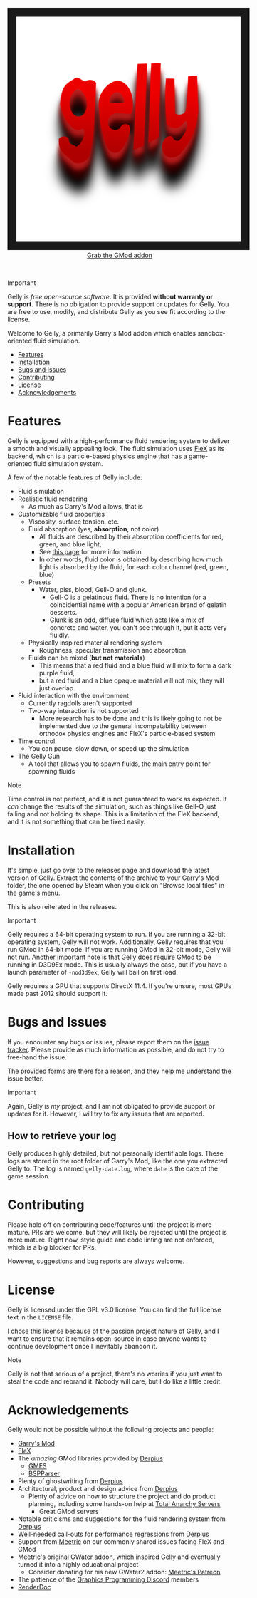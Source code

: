 <p align="center">
   <img src="branding/gellylogo.png" border="20" />
   <br/>
   <a href="https://github.com/yogwoggf/gelly/releases">Grab the GMod addon</a>
</p>

<br/>

> [!IMPORTANT]
> Gelly is *free open-source software*. It is provided **without warranty or support**.
> There is no obligation to provide support or updates for Gelly. You are free to use, modify, and distribute Gelly as
> you see fit according to the license.

Welcome to Gelly, a primarily Garry's Mod addon which enables sandbox-oriented fluid simulation.

- [Features](#features)
- [Installation](#installation)
- [Bugs and Issues](#bugs-and-issues)
- [Contributing](#contributing)
- [License](#license)
- [Acknowledgements](#acknowledgements)

# Features

Gelly is equipped with a high-performance fluid rendering system to deliver a smooth and visually appealing look.
The fluid simulation uses [FleX](https://developer.nvidia.com/flex) as its backend, which is a particle-based physics
engine that has a game-oriented fluid simulation system.

A few of the notable features of Gelly include:

- Fluid simulation
- Realistic fluid rendering
    - As much as Garry's Mod allows, that is
- Customizable fluid properties
    - Viscosity, surface tension, etc.
    - Fluid absorption (yes, **absorption**, not color)
        - All fluids are described by their absorption coefficients for red, green, and blue light,
        - See [this page](https://en.wikipedia.org/wiki/Beer%E2%80%93Lambert_law) for more information
        - In other words, fluid color is obtained by describing how much light is absorbed by the fluid, for each color
          channel (red, green, blue)
    - Presets
        - Water, piss, blood, Gell-O and glunk.
            - Gell-O is a gelatinous fluid. There is no intention for a coincidential name with a popular American brand
              of gelatin desserts.
            - Glunk is an odd, diffuse fluid which acts like a mix of concrete and water, you can't see through it, but
              it
              acts very fluidly.
    - Physically inspired material rendering system
        - Roughness, specular transmission and absorption
    - Fluids can be mixed (**but not materials**)
        - This means that a red fluid and a blue fluid will mix to form a dark purple fluid,
        - but a red fluid and a blue opaque material will not mix, they will just overlap.
- Fluid interaction with the environment
    - Currently ragdolls aren't supported
    - Two-way interaction is not supported
        - More research has to be done and this is likely going to not be implemented due to the general incompatability
          between orthodox physics engines and FleX's particle-based system
- Time control
    - You can pause, slow down, or speed up the simulation
- The Gelly Gun
    - A tool that allows you to spawn fluids, the main entry point for spawning fluids

> [!NOTE]
> Time control is not perfect, and it is not guaranteed to work as expected. It *can* change the results of the
> simulation, such as
> things like Gell-O just falling and not holding its shape. This is a limitation of the FleX backend, and it is not
> something
> that can be fixed easily.

# Installation

It's simple, just go over to the releases page and download the latest version of Gelly. Extract the contents of the
archive to your Garry's Mod folder, the one opened by Steam when you click on "Browse local files" in the game's menu.

This is also reiterated in the releases.

> [!IMPORTANT]
> Gelly requires a 64-bit operating system to run. If you are running a 32-bit operating system, Gelly will not work.
> Additionally, Gelly requires that you run GMod in 64-bit mode. If you are running GMod in 32-bit mode, Gelly will not
> run. Another important note is that Gelly does require GMod to be running in D3D9Ex mode. This is usually always the
> case, but if you have a launch parameter of `-nod3d9ex`, Gelly will bail on first load.
>
> Gelly requires a GPU that supports DirectX 11.4. If you're unsure, most GPUs made past 2012 should
> support it.

# Bugs and Issues

If you encounter any bugs or issues, please report them on
the [issue tracker](https://github.com/yogwoggf/gelly/issues).
Please provide as much information as possible, and do not try to free-hand the issue.

The provided forms are there for a reason, and they help me understand the issue better.

> [!IMPORTANT]
> Again, Gelly is *my* project, and I am not obligated to provide support or updates for it.
> However, I will try to fix any issues that are reported.

## How to retrieve your log

Gelly produces highly detailed, but not personally identifiable logs. These logs are stored in the root folder of
Garry's Mod,
like the one you extracted Gelly to. The log is named `gelly-date.log`, where `date` is the date of the game session.

# Contributing

Please hold off on contributing code/features until the project is more mature. PRs are welcome, but they will likely be
rejected
until the project is more mature. Right now, style guide and code linting are not enforced, which is a big blocker for
PRs.

However, suggestions and bug reports are always welcome.

# License

Gelly is licensed under the GPL v3.0 license. You can find the full license text in the `LICENSE` file.

I chose this license because of the passion project nature of Gelly, and I want to ensure that it remains open-source
in case anyone wants to continue development once I inevitably abandon it.

> [!NOTE]
> Gelly is not that serious of a project, there's no worries if you just want to steal the code and rebrand it.
> Nobody will care, but I do like a little credit.

# Acknowledgements

Gelly would not be possible without the following projects and people:

- [Garry's Mod](https://store.steampowered.com/app/4000/Garrys_Mod/)
- [FleX](https://developer.nvidia.com/flex)
- The *amazing* GMod libraries provided by [Derpius](https://github.com/Derpius)
    - [GMFS](https://github.com/Derpius/GMFS)
    - [BSPParser](https://github.com/Derpius/BSPParser)
- Plenty of ghostwriting from [Derpius](https://github.com/Derpius)
- Architectural, product and design advice from [Derpius](https://github.com/Derpius)
    - Plenty of advice on how to structure the project and do product planning, including some hands-on help
      at [Total Anarchy Servers](https://github.com/TAServers)
        - Great GMod servers
- Notable criticisms and suggestions for the fluid rendering system from [Derpius](https://github.com/Derpius)
- Well-needed call-outs for performance regressions from [Derpius](https://github.com/Derpius)
- Support from [Meetric](https://github.com/meetric1) on our commonly shared issues facing FleX and GMod
- Meetric's original GWater addon, which inspired Gelly and eventually turned it into a highly educational project
    - Consider donating for his new GWater2 addon: [Meetric's Patreon](https://www.patreon.com/meetric)
- The patience of the [Graphics Programming Discord](https://discord.com/invite/Eb7P3wH) members
- [RenderDoc](https://renderdoc.org/)